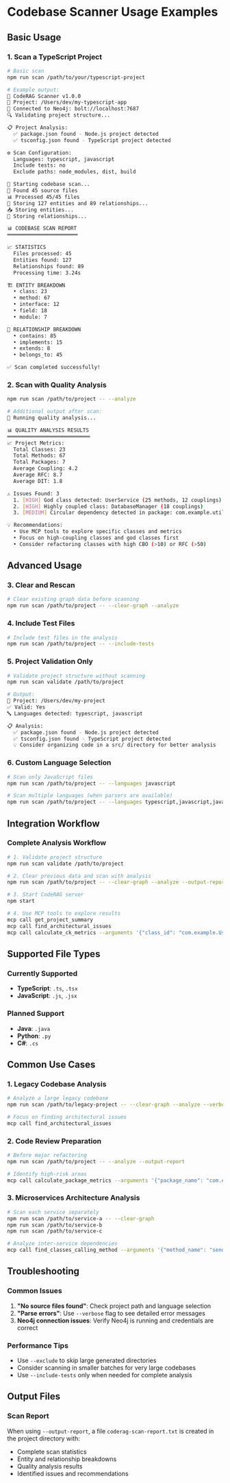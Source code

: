 # Codebase Scanner Usage Examples

## Basic Usage

### 1. Scan a TypeScript Project
```bash
# Basic scan
npm run scan /path/to/your/typescript-project

# Example output:
🚀 CodeRAG Scanner v1.0.0
📁 Project: /Users/dev/my-typescript-app
🔗 Connected to Neo4j: bolt://localhost:7687
🔍 Validating project structure...

📋 Project Analysis:
  ✅ package.json found - Node.js project detected
  ✅ tsconfig.json found - TypeScript project detected

⚙️ Scan Configuration:
  Languages: typescript, javascript
  Include tests: no
  Exclude paths: node_modules, dist, build

🔄 Starting codebase scan...
📁 Found 45 source files
📊 Processed 45/45 files
💾 Storing 127 entities and 89 relationships...
📥 Storing entities...
🔗 Storing relationships...

📊 CODEBASE SCAN REPORT
═══════════════════════

📈 STATISTICS
  Files processed: 45
  Entities found: 127
  Relationships found: 89
  Processing time: 3.24s

🏗️ ENTITY BREAKDOWN
  • class: 23
  • method: 67
  • interface: 12
  • field: 18
  • module: 7

🔗 RELATIONSHIP BREAKDOWN
  • contains: 85
  • implements: 15
  • extends: 8
  • belongs_to: 45

✅ Scan completed successfully!
```

### 2. Scan with Quality Analysis
```bash
npm run scan /path/to/project -- --analyze

# Additional output after scan:
🔬 Running quality analysis...

📊 QUALITY ANALYSIS RESULTS
═══════════════════════════
📈 Project Metrics:
  Total Classes: 23
  Total Methods: 67
  Total Packages: 7
  Average Coupling: 4.2
  Average RFC: 8.7
  Average DIT: 1.8

⚠️ Issues Found: 3
  1. [HIGH] God class detected: UserService (25 methods, 12 couplings)
  2. [HIGH] Highly coupled class: DatabaseManager (18 couplings)
  3. [MEDIUM] Circular dependency detected in package: com.example.utils

💡 Recommendations:
  • Use MCP tools to explore specific classes and metrics
  • Focus on high-coupling classes and god classes first
  • Consider refactoring classes with high CBO (>10) or RFC (>50)
```

## Advanced Usage

### 3. Clear and Rescan
```bash
# Clear existing graph data before scanning
npm run scan /path/to/project -- --clear-graph --analyze
```

### 4. Include Test Files
```bash
# Include test files in the analysis
npm run scan /path/to/project -- --include-tests
```

### 5. Project Validation Only
```bash
# Validate project structure without scanning
npm run scan validate /path/to/project

# Output:
📁 Project: /Users/dev/my-project
✅ Valid: Yes
🔤 Languages detected: typescript, javascript

📋 Analysis:
  ✅ package.json found - Node.js project detected
  ✅ tsconfig.json found - TypeScript project detected
  💡 Consider organizing code in a src/ directory for better analysis
```

### 6. Custom Language Selection
```bash
# Scan only JavaScript files
npm run scan /path/to/project -- --languages javascript

# Scan multiple languages (when parsers are available)
npm run scan /path/to/project -- --languages typescript,javascript,java
```

## Integration Workflow

### Complete Analysis Workflow
```bash
# 1. Validate project structure
npm run scan validate /path/to/project

# 2. Clear previous data and scan with analysis
npm run scan /path/to/project -- --clear-graph --analyze --output-report

# 3. Start CodeRAG server
npm start

# 4. Use MCP tools to explore results
mcp call get_project_summary
mcp call find_architectural_issues
mcp call calculate_ck_metrics --arguments '{"class_id": "com.example.UserService"}'
```

## Supported File Types

### Currently Supported
- **TypeScript**: `.ts`, `.tsx`
- **JavaScript**: `.js`, `.jsx`

### Planned Support
- **Java**: `.java`
- **Python**: `.py`
- **C#**: `.cs`

## Common Use Cases

### 1. Legacy Codebase Analysis
```bash
# Analyze a large legacy codebase
npm run scan /path/to/legacy-project -- --clear-graph --analyze --verbose

# Focus on finding architectural issues
mcp call find_architectural_issues
```

### 2. Code Review Preparation
```bash
# Before major refactoring
npm run scan /path/to/project -- --analyze --output-report

# Identify high-risk areas
mcp call calculate_package_metrics --arguments '{"package_name": "com.example.core"}'
```

### 3. Microservices Architecture Analysis
```bash
# Scan each service separately
npm run scan /path/to/service-a -- --clear-graph
npm run scan /path/to/service-b
npm run scan /path/to/service-c

# Analyze inter-service dependencies
mcp call find_classes_calling_method --arguments '{"method_name": "sendNotification"}'
```

## Troubleshooting

### Common Issues
1. **"No source files found"**: Check project path and language selection
2. **"Parse errors"**: Use `--verbose` flag to see detailed error messages
3. **Neo4j connection issues**: Verify Neo4j is running and credentials are correct

### Performance Tips
- Use `--exclude` to skip large generated directories
- Consider scanning in smaller batches for very large codebases
- Use `--include-tests` only when needed for complete analysis

## Output Files

### Scan Report
When using `--output-report`, a file `coderag-scan-report.txt` is created in the project directory with:
- Complete scan statistics
- Entity and relationship breakdowns
- Quality analysis results
- Identified issues and recommendations